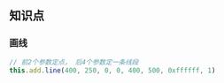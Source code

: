 ## 知识点


### 画线

```typescript
// 前2个参数定点， 后4个参数定一条线段
this.add.line(400, 250, 0, 0, 400, 500, 0xffffff, 1)
```
